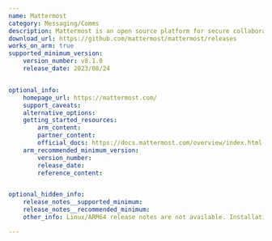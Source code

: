 ```yaml
---
name: Mattermost
category: Messaging/Comms
description: Mattermost is an open source platform for secure collaboration across the entire software development lifecycle.
download_url: https://github.com/mattermost/mattermost/releases
works_on_arm: true
supported_minimum_version:
    version_number: v8.1.0
    release_date: 2023/08/24


optional_info:
    homepage_url: https://mattermost.com/
    support_caveats:
    alternative_options:
    getting_started_resources:
        arm_content:
        partner_content:
        official_docs: https://docs.mattermost.com/overview/index.html
    arm_recommended_minimum_version:
        version_number:
        release_date:
        reference_content:


optional_hidden_info:
    release_notes__supported_minimum:
    release_notes__recommended_minimum:
    other_info: Linux/ARM64 release notes are not available. Installation and testing are done via the tar(https://github.com/mattermost/mattermost/releases/tag/v8.1.0).

---
```

